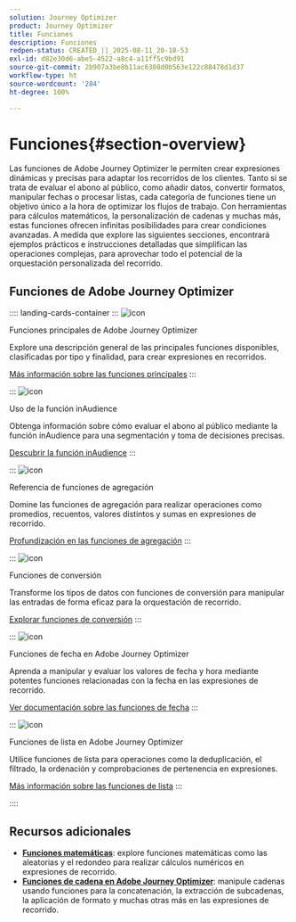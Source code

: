 ```yaml
---
solution: Journey Optimizer
product: Journey Optimizer
title: Funciones
description: Funciones
redpen-status: CREATED_||_2025-08-11_20-18-53
exl-id: d82e30d6-abe5-4522-a8c4-a11ff5c9bd91
source-git-commit: 2b907a3be8b11ac6308d0b563e122c88478d1d37
workflow-type: ht
source-wordcount: '284'
ht-degree: 100%

---
```


# Funciones{#section-overview}

Las funciones de Adobe Journey Optimizer le permiten crear expresiones dinámicas y precisas para adaptar los recorridos de los clientes. Tanto si se trata de evaluar el abono al público, como añadir datos, convertir formatos, manipular fechas o procesar listas, cada categoría de funciones tiene un objetivo único a la hora de optimizar los flujos de trabajo. Con herramientas para cálculos matemáticos, la personalización de cadenas y muchas más, estas funciones ofrecen infinitas posibilidades para crear condiciones avanzadas. A medida que explore las siguientes secciones, encontrará ejemplos prácticos e instrucciones detalladas que simplifican las operaciones complejas, para aprovechar todo el potencial de la orquestación personalizada del recorrido.

## Funciones de Adobe Journey Optimizer

:::: landing-cards-container
:::
![icon](https://cdn.experienceleague.adobe.com/icons/code-branch.svg?lang=es)

Funciones principales de Adobe Journey Optimizer

Explore una descripción general de las principales funciones disponibles, clasificadas por tipo y finalidad, para crear expresiones en recorridos.

[Más información sobre las funciones principales](../using/building-journeys/expression/functions.md)
:::

:::
![icon](https://cdn.experienceleague.adobe.com/icons/bullseye.svg?lang=es)

Uso de la función inAudience

Obtenga información sobre cómo evaluar el abono al público mediante la función inAudience para una segmentación y toma de decisiones precisas.

[Descubrir la función inAudience](../using/building-journeys/functions/functioninaudience.md)
:::

:::
![icon](https://cdn.experienceleague.adobe.com/icons/chart-line.svg?lang=es)

Referencia de funciones de agregación

Domine las funciones de agregación para realizar operaciones como promedios, recuentos, valores distintos y sumas en expresiones de recorrido.

[Profundización en las funciones de agregación](aggregation-landing-page.md)
:::

:::
![icon](https://cdn.experienceleague.adobe.com/icons/exchange-alt.svg?lang=es)

Funciones de conversión

Transforme los tipos de datos con funciones de conversión para manipular las entradas de forma eficaz para la orquestación de recorrido.

[Explorar funciones de conversión](conversion-landing-page.md)
:::

:::
![icon](https://cdn.experienceleague.adobe.com/icons/calendar-alt.svg?lang=es)

Funciones de fecha en Adobe Journey Optimizer

Aprenda a manipular y evaluar los valores de fecha y hora mediante potentes funciones relacionadas con la fecha en las expresiones de recorrido.

[Ver documentación sobre las funciones de fecha](date-landing-page.md)
:::

:::
![icon](https://cdn.experienceleague.adobe.com/icons/list-check.svg?lang=es)

Funciones de lista en Adobe Journey Optimizer

Utilice funciones de lista para operaciones como la deduplicación, el filtrado, la ordenación y comprobaciones de pertenencia en expresiones.

[Más información sobre las funciones de lista](list-landing-page.md)
:::

::::


## Recursos adicionales

- **[Funciones matemáticas](math-landing-page.md)**: explore funciones matemáticas como las aleatorias y el redondeo para realizar cálculos numéricos en expresiones de recorrido.
- **[Funciones de cadena en Adobe Journey Optimizer](string-landing-page.md)**: manipule cadenas usando funciones para la concatenación, la extracción de subcadenas, la aplicación de formato y muchas otras más en las expresiones de recorrido.
